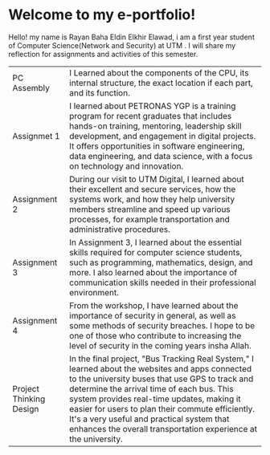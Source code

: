 # Welcome to my e-portfolio!

Hello! my name is Rayan Baha Eldin Elkhir Elawad, i am a first year student of Computer Science(Network and Security) at UTM .
I will share my reflection for assignments and activities of this semester. 




|                |                         |                         
|----------------|-------------------------------|
|PC Assembly | I Learned about the components of the CPU, its internal structure, the exact location if each part, and its function.            |          
|Assignmet 1       |I learned about PETRONAS YGP is a training program for recent graduates that includes hands-on training, mentoring, leadership skill development, and engagement in digital projects. It offers opportunities in software engineering, data engineering, and data science, with a focus on technology and innovation.            |           
|Assignment 2         |During our visit to UTM Digital, I learned about their excellent and secure services, how the systems work, and how they help university members streamline and speed up various processes, for example transportation and administrative procedures.|
|Assignment 3  | In Assignment 3, I learned about the essential skills required for computer science students, such as programming, mathematics, design, and more. I also learned about the importance of communication skills needed in their professional environment.
|Assignment 4 | From the workshop, I have learned about the importance of security in general, as well as some methods of security breaches. I hope to be one of those who contribute to increasing the level of security in the coming years insha Allah.
|Project Thinking Design  | In the final project, "Bus Tracking Real System," I learned about the websites and apps connected to the university buses that use GPS to track and determine the arrival time of each bus. This system provides real-time updates, making it easier for users to plan their commute efficiently. It's a very useful and practical system that enhances the overall transportation experience at the university.
